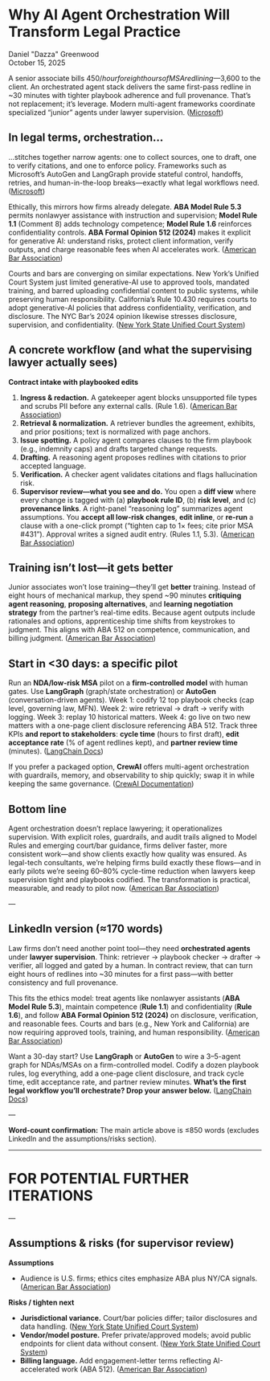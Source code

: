 # Why AI Agent Orchestration Will Transform Legal Practice

Daniel "Dazza" Greenwood   
October 15, 2025

A senior associate bills $450/hour for eight hours of MSA redlining—$3,600 to the client. An orchestrated agent stack delivers the same first-pass redline in ~30 minutes with tighter playbook adherence and full provenance. That’s not replacement; it’s leverage. Modern multi-agent frameworks coordinate specialized “junior” agents under lawyer supervision. ([Microsoft][1])

## In legal terms, orchestration…

…stitches together narrow agents: one to collect sources, one to draft, one to verify citations, and one to enforce policy. Frameworks such as Microsoft’s AutoGen and LangGraph provide stateful control, handoffs, retries, and human-in-the-loop breaks—exactly what legal workflows need. ([Microsoft][1])

Ethically, this mirrors how firms already delegate. **ABA Model Rule 5.3** permits nonlawyer assistance with instruction and supervision; **Model Rule 1.1** (Comment 8) adds technology competence; **Model Rule 1.6** reinforces confidentiality controls. **ABA Formal Opinion 512 (2024)** makes it explicit for generative AI: understand risks, protect client information, verify outputs, and charge reasonable fees when AI accelerates work. ([American Bar Association][2])

Courts and bars are converging on similar expectations. New York’s Unified Court System just limited generative-AI use to approved tools, mandated training, and barred uploading confidential content to public systems, while preserving human responsibility. California’s Rule 10.430 requires courts to adopt generative-AI policies that address confidentiality, verification, and disclosure. The NYC Bar’s 2024 opinion likewise stresses disclosure, supervision, and confidentiality. ([New York State Unified Court System][3])

## A concrete workflow (and what the supervising lawyer actually sees)

**Contract intake with playbooked edits**

1. **Ingress & redaction.** A gatekeeper agent blocks unsupported file types and scrubs PII before any external calls. (Rule 1.6). ([American Bar Association][4])
2. **Retrieval & normalization.** A retriever bundles the agreement, exhibits, and prior positions; text is normalized with page anchors.
3. **Issue spotting.** A policy agent compares clauses to the firm playbook (e.g., indemnity caps) and drafts targeted change requests.
4. **Drafting.** A reasoning agent proposes redlines with citations to prior accepted language.
5. **Verification.** A checker agent validates citations and flags hallucination risk.
6. **Supervisor review—what you see and do.** You open a **diff view** where every change is tagged with (a) **playbook rule ID**, (b) **risk level**, and (c) **provenance links**. A right-panel “reasoning log” summarizes agent assumptions. You **accept all low-risk changes**, **edit inline**, or **re-run** a clause with a one-click prompt (“tighten cap to 1× fees; cite prior MSA #431”). Approval writes a signed audit entry. (Rules 1.1, 5.3). ([American Bar Association][5])

## Training isn’t lost—it gets better

Junior associates won’t lose training—they’ll get **better** training. Instead of eight hours of mechanical markup, they spend ~90 minutes **critiquing agent reasoning**, **proposing alternatives**, and **learning negotiation strategy** from the partner’s real-time edits. Because agent outputs include rationales and options, apprenticeship time shifts from keystrokes to judgment. This aligns with ABA 512 on competence, communication, and billing judgment. ([American Bar Association][6])

## Start in <30 days: a specific pilot

Run an **NDA/low-risk MSA** pilot on a **firm-controlled model** with human gates. Use **LangGraph** (graph/state orchestration) or **AutoGen** (conversation-driven agents).
Week 1: codify 12 top playbook checks (cap level, governing law, MFN).
Week 2: wire retrieval → draft → verify with logging.
Week 3: replay 10 historical matters.
Week 4: go live on two new matters with a one-page client disclosure referencing ABA 512. Track three KPIs **and report to stakeholders**: **cycle time** (hours to first draft), **edit acceptance rate** (% of agent redlines kept), and **partner review time** (minutes). ([LangChain Docs][7])

If you prefer a packaged option, **CrewAI** offers multi-agent orchestration with guardrails, memory, and observability to ship quickly; swap it in while keeping the same governance. ([CrewAI Documentation][8])

## Bottom line

Agent orchestration doesn’t replace lawyering; it operationalizes supervision. With explicit roles, guardrails, and audit trails aligned to Model Rules and emerging court/bar guidance, firms deliver faster, more consistent work—and show clients exactly how quality was ensured. As legal-tech consultants, we’re helping firms build exactly these flows—and in early pilots we’re seeing 60–80% cycle-time reduction when lawyers keep supervision tight and playbooks codified. The transformation is practical, measurable, and ready to pilot now. ([American Bar Association][2])

—

## LinkedIn version (≈170 words)

Law firms don’t need another point tool—they need **orchestrated agents** under **lawyer supervision**. Think: retriever → playbook checker → drafter → verifier, all logged and gated by a human. In contract review, that can turn eight hours of redlines into ~30 minutes for a first pass—with better consistency and full provenance.

This fits the ethics model: treat agents like nonlawyer assistants (**ABA Model Rule 5.3**), maintain competence (**Rule 1.1**) and confidentiality (**Rule 1.6**), and follow **ABA Formal Opinion 512 (2024)** on disclosure, verification, and reasonable fees. Courts and bars (e.g., New York and California) are now requiring approved tools, training, and human responsibility. ([American Bar Association][2])

Want a 30-day start? Use **LangGraph** or **AutoGen** to wire a 3–5-agent graph for NDAs/MSAs on a firm-controlled model. Codify a dozen playbook rules, log everything, add a one-page client disclosure, and track cycle time, edit acceptance rate, and partner review minutes. **What’s the first legal workflow you’ll orchestrate? Drop your answer below.** ([LangChain Docs][7])

—

**Word-count confirmation:** The main article above is ≤850 words (excludes LinkedIn and the assumptions/risks section).

[1]: https://www.microsoft.com/en-us/research/project/autogen/?utm_source=chatgpt.com "AutoGen - Microsoft Research"
[2]: https://www.americanbar.org/groups/professional_responsibility/publications/model_rules_of_professional_conduct/rule_5_3_responsibilities_regarding_nonlawyer_assistant/?utm_source=chatgpt.com "Rule 5.3: Responsibilities Regarding Nonlawyer Assistance"
[3]: https://www.nycourts.gov/LegacyPDFS/a.i.-policy.pdf?utm_source=chatgpt.com "a.i.-policy.pdf"
[4]: https://www.americanbar.org/groups/professional_responsibility/publications/model_rules_of_professional_conduct/rule_1_6_confidentiality_of_information/comment_on_rule_1_6/?utm_source=chatgpt.com "Rule 1.6 Confidentiality of Information - Comment"
[5]: https://www.americanbar.org/groups/professional_responsibility/publications/model_rules_of_professional_conduct/rule_1_1_competence/comment_on_rule_1_1/?utm_source=chatgpt.com "Rule 1.1 Competence - Comment"
[6]: https://www.americanbar.org/content/dam/aba/administrative/professional_responsibility/ethics-opinions/aba-formal-opinion-512.pdf?utm_source=chatgpt.com "ABA Formal Opinion 512"
[7]: https://docs.langchain.com/oss/python/langgraph/overview?utm_source=chatgpt.com "LangGraph Overview - Docs by LangChain"
[8]: https://docs.crewai.com/concepts/agents?utm_source=chatgpt.com "Agents"

___________________

# FOR POTENTIAL FURTHER ITERATIONS

—

## Assumptions & risks (for supervisor review)

**Assumptions**

* Audience is U.S. firms; ethics cites emphasize ABA plus NY/CA signals. ([American Bar Association][6])

**Risks / tighten next**

* **Jurisdictional variance.** Court/bar policies differ; tailor disclosures and data handling. ([New York State Unified Court System][3])
* **Vendor/model posture.** Prefer private/approved models; avoid public endpoints for client data without consent. ([New York State Unified Court System][3])
* **Billing language.** Add engagement-letter terms reflecting AI-accelerated work (ABA 512). ([American Bar Association][6])

